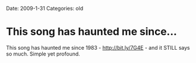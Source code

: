 Date: 2009-1-31
Categories: old

# This song has haunted me since...

This song has haunted me since 1983 - <a href="http://bit.ly/7G4E" rel="nofollow">http://bit.ly/7G4E</a> - and it STILL says so much. Simple yet profound.

